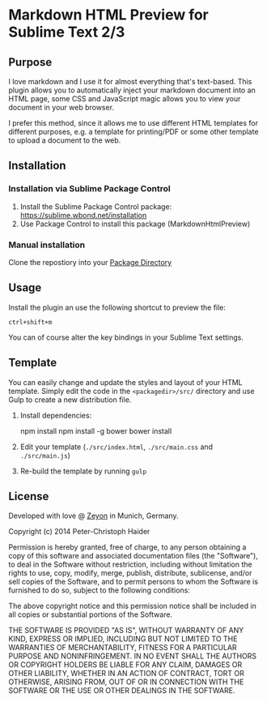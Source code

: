 Markdown HTML Preview for Sublime Text 2/3
==========================================

Purpose
-------

I love markdown and I use it for almost everything that's text-based. This plugin allows you
to automatically inject your markdown document into an HTML page, some CSS and JavaScript
magic allows you to view your document in your web browser.

I prefer this method, since it allows me to use different HTML templates for different purposes,
e.g. a template for printing/PDF or some other template to upload a document to the web.


Installation
------------

### Installation via Sublime Package Control ###

1. Install the Sublime Package Control package: <https://sublime.wbond.net/installation>
2. Use Package Control to install this package (MarkdownHtmlPreview)


### Manual installation ###

Clone the repostiory into your [Package Directory](http://sublimetext.info/docs/en/basic_concepts.html)


Usage
-----

Install the plugin an use the following shortcut to preview the file:

	ctrl+shift+m

You can of course alter the key bindings in your Sublime Text settings.


Template
--------

You can easily change and update the styles and layout of your HTML template.
Simply edit the code in the `<packagedir>/src/` directory and use Gulp to
create a new distribution file.

1. Install dependencies:

	<install node.js>
	npm install
	npm install -g bower
	bower install

2. Edit your template (`./src/index.html`, `./src/main.css` and `./src/main.js`)

3. Re-build the template by running `gulp`


License
-------

Developed with love @ [Zeyon](http://www.zeyos.com) in Munich, Germany.

Copyright (c) 2014 Peter-Christoph Haider

Permission is hereby granted, free of charge, to any person obtaining a copy
of this software and associated documentation files (the "Software"), to deal
in the Software without restriction, including without limitation the rights
to use, copy, modify, merge, publish, distribute, sublicense, and/or sell
copies of the Software, and to permit persons to whom the Software is
furnished to do so, subject to the following conditions:

The above copyright notice and this permission notice shall be included in
all copies or substantial portions of the Software.

THE SOFTWARE IS PROVIDED "AS IS", WITHOUT WARRANTY OF ANY KIND, EXPRESS OR
IMPLIED, INCLUDING BUT NOT LIMITED TO THE WARRANTIES OF MERCHANTABILITY,
FITNESS FOR A PARTICULAR PURPOSE AND NONINFRINGEMENT. IN NO EVENT SHALL THE
AUTHORS OR COPYRIGHT HOLDERS BE LIABLE FOR ANY CLAIM, DAMAGES OR OTHER
LIABILITY, WHETHER IN AN ACTION OF CONTRACT, TORT OR OTHERWISE, ARISING FROM,
OUT OF OR IN CONNECTION WITH THE SOFTWARE OR THE USE OR OTHER DEALINGS IN
THE SOFTWARE.
